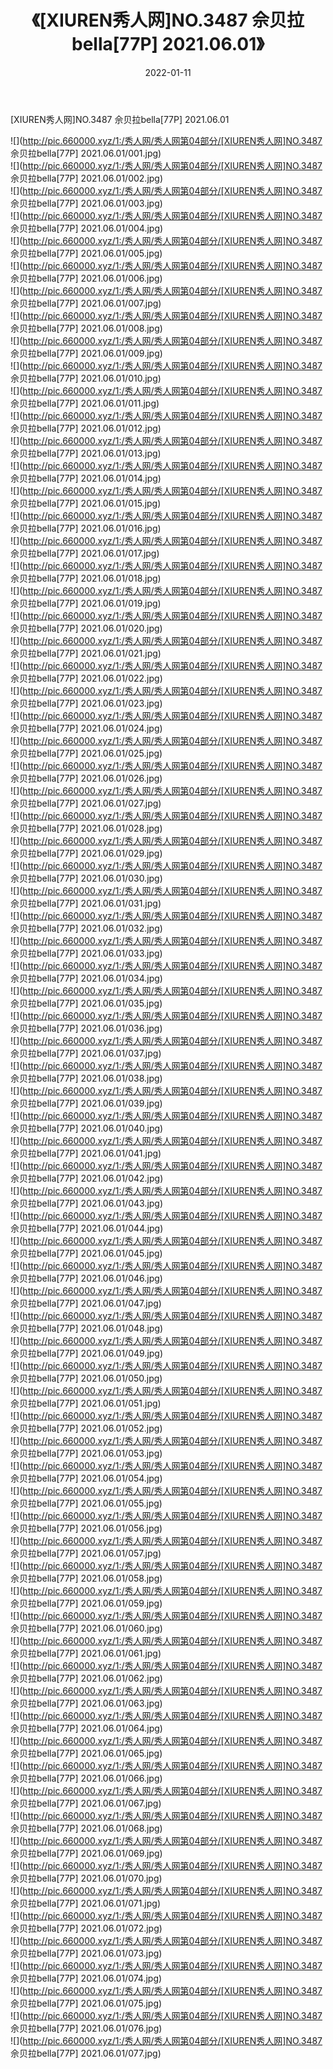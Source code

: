 ﻿---
layout: post
title:  《[XIUREN秀人网]NO.3487 佘贝拉bella[77P] 2021.06.01》
date:   2022-01-11
img: http://pic.660000.xyz/1:/秀人网/秀人网第04部分/[XIUREN秀人网]NO.3487 佘贝拉bella[77P] 2021.06.01/000.jpg
categories: [美女, 清纯, 唯美]
---

[XIUREN秀人网]NO.3487 佘贝拉bella[77P] 2021.06.01

 ![](http://pic.660000.xyz/1:/秀人网/秀人网第04部分/[XIUREN秀人网]NO.3487 佘贝拉bella[77P] 2021.06.01/001.jpg) <br>![](http://pic.660000.xyz/1:/秀人网/秀人网第04部分/[XIUREN秀人网]NO.3487 佘贝拉bella[77P] 2021.06.01/002.jpg) <br>![](http://pic.660000.xyz/1:/秀人网/秀人网第04部分/[XIUREN秀人网]NO.3487 佘贝拉bella[77P] 2021.06.01/003.jpg) <br>![](http://pic.660000.xyz/1:/秀人网/秀人网第04部分/[XIUREN秀人网]NO.3487 佘贝拉bella[77P] 2021.06.01/004.jpg) <br>![](http://pic.660000.xyz/1:/秀人网/秀人网第04部分/[XIUREN秀人网]NO.3487 佘贝拉bella[77P] 2021.06.01/005.jpg) <br>![](http://pic.660000.xyz/1:/秀人网/秀人网第04部分/[XIUREN秀人网]NO.3487 佘贝拉bella[77P] 2021.06.01/006.jpg) <br>![](http://pic.660000.xyz/1:/秀人网/秀人网第04部分/[XIUREN秀人网]NO.3487 佘贝拉bella[77P] 2021.06.01/007.jpg) <br>![](http://pic.660000.xyz/1:/秀人网/秀人网第04部分/[XIUREN秀人网]NO.3487 佘贝拉bella[77P] 2021.06.01/008.jpg) <br>![](http://pic.660000.xyz/1:/秀人网/秀人网第04部分/[XIUREN秀人网]NO.3487 佘贝拉bella[77P] 2021.06.01/009.jpg) <br>![](http://pic.660000.xyz/1:/秀人网/秀人网第04部分/[XIUREN秀人网]NO.3487 佘贝拉bella[77P] 2021.06.01/010.jpg) <br>![](http://pic.660000.xyz/1:/秀人网/秀人网第04部分/[XIUREN秀人网]NO.3487 佘贝拉bella[77P] 2021.06.01/011.jpg) <br>![](http://pic.660000.xyz/1:/秀人网/秀人网第04部分/[XIUREN秀人网]NO.3487 佘贝拉bella[77P] 2021.06.01/012.jpg) <br>![](http://pic.660000.xyz/1:/秀人网/秀人网第04部分/[XIUREN秀人网]NO.3487 佘贝拉bella[77P] 2021.06.01/013.jpg) <br>![](http://pic.660000.xyz/1:/秀人网/秀人网第04部分/[XIUREN秀人网]NO.3487 佘贝拉bella[77P] 2021.06.01/014.jpg) <br>![](http://pic.660000.xyz/1:/秀人网/秀人网第04部分/[XIUREN秀人网]NO.3487 佘贝拉bella[77P] 2021.06.01/015.jpg) <br>![](http://pic.660000.xyz/1:/秀人网/秀人网第04部分/[XIUREN秀人网]NO.3487 佘贝拉bella[77P] 2021.06.01/016.jpg) <br>![](http://pic.660000.xyz/1:/秀人网/秀人网第04部分/[XIUREN秀人网]NO.3487 佘贝拉bella[77P] 2021.06.01/017.jpg) <br>![](http://pic.660000.xyz/1:/秀人网/秀人网第04部分/[XIUREN秀人网]NO.3487 佘贝拉bella[77P] 2021.06.01/018.jpg) <br>![](http://pic.660000.xyz/1:/秀人网/秀人网第04部分/[XIUREN秀人网]NO.3487 佘贝拉bella[77P] 2021.06.01/019.jpg) <br>![](http://pic.660000.xyz/1:/秀人网/秀人网第04部分/[XIUREN秀人网]NO.3487 佘贝拉bella[77P] 2021.06.01/020.jpg) <br>![](http://pic.660000.xyz/1:/秀人网/秀人网第04部分/[XIUREN秀人网]NO.3487 佘贝拉bella[77P] 2021.06.01/021.jpg) <br>![](http://pic.660000.xyz/1:/秀人网/秀人网第04部分/[XIUREN秀人网]NO.3487 佘贝拉bella[77P] 2021.06.01/022.jpg) <br>![](http://pic.660000.xyz/1:/秀人网/秀人网第04部分/[XIUREN秀人网]NO.3487 佘贝拉bella[77P] 2021.06.01/023.jpg) <br>![](http://pic.660000.xyz/1:/秀人网/秀人网第04部分/[XIUREN秀人网]NO.3487 佘贝拉bella[77P] 2021.06.01/024.jpg) <br>![](http://pic.660000.xyz/1:/秀人网/秀人网第04部分/[XIUREN秀人网]NO.3487 佘贝拉bella[77P] 2021.06.01/025.jpg) <br>![](http://pic.660000.xyz/1:/秀人网/秀人网第04部分/[XIUREN秀人网]NO.3487 佘贝拉bella[77P] 2021.06.01/026.jpg) <br>![](http://pic.660000.xyz/1:/秀人网/秀人网第04部分/[XIUREN秀人网]NO.3487 佘贝拉bella[77P] 2021.06.01/027.jpg) <br>![](http://pic.660000.xyz/1:/秀人网/秀人网第04部分/[XIUREN秀人网]NO.3487 佘贝拉bella[77P] 2021.06.01/028.jpg) <br>![](http://pic.660000.xyz/1:/秀人网/秀人网第04部分/[XIUREN秀人网]NO.3487 佘贝拉bella[77P] 2021.06.01/029.jpg) <br>![](http://pic.660000.xyz/1:/秀人网/秀人网第04部分/[XIUREN秀人网]NO.3487 佘贝拉bella[77P] 2021.06.01/030.jpg) <br>![](http://pic.660000.xyz/1:/秀人网/秀人网第04部分/[XIUREN秀人网]NO.3487 佘贝拉bella[77P] 2021.06.01/031.jpg) <br>![](http://pic.660000.xyz/1:/秀人网/秀人网第04部分/[XIUREN秀人网]NO.3487 佘贝拉bella[77P] 2021.06.01/032.jpg) <br>![](http://pic.660000.xyz/1:/秀人网/秀人网第04部分/[XIUREN秀人网]NO.3487 佘贝拉bella[77P] 2021.06.01/033.jpg) <br>![](http://pic.660000.xyz/1:/秀人网/秀人网第04部分/[XIUREN秀人网]NO.3487 佘贝拉bella[77P] 2021.06.01/034.jpg) <br>![](http://pic.660000.xyz/1:/秀人网/秀人网第04部分/[XIUREN秀人网]NO.3487 佘贝拉bella[77P] 2021.06.01/035.jpg) <br>![](http://pic.660000.xyz/1:/秀人网/秀人网第04部分/[XIUREN秀人网]NO.3487 佘贝拉bella[77P] 2021.06.01/036.jpg) <br>![](http://pic.660000.xyz/1:/秀人网/秀人网第04部分/[XIUREN秀人网]NO.3487 佘贝拉bella[77P] 2021.06.01/037.jpg) <br>![](http://pic.660000.xyz/1:/秀人网/秀人网第04部分/[XIUREN秀人网]NO.3487 佘贝拉bella[77P] 2021.06.01/038.jpg) <br>![](http://pic.660000.xyz/1:/秀人网/秀人网第04部分/[XIUREN秀人网]NO.3487 佘贝拉bella[77P] 2021.06.01/039.jpg) <br>![](http://pic.660000.xyz/1:/秀人网/秀人网第04部分/[XIUREN秀人网]NO.3487 佘贝拉bella[77P] 2021.06.01/040.jpg) <br>![](http://pic.660000.xyz/1:/秀人网/秀人网第04部分/[XIUREN秀人网]NO.3487 佘贝拉bella[77P] 2021.06.01/041.jpg) <br>![](http://pic.660000.xyz/1:/秀人网/秀人网第04部分/[XIUREN秀人网]NO.3487 佘贝拉bella[77P] 2021.06.01/042.jpg) <br>![](http://pic.660000.xyz/1:/秀人网/秀人网第04部分/[XIUREN秀人网]NO.3487 佘贝拉bella[77P] 2021.06.01/043.jpg) <br>![](http://pic.660000.xyz/1:/秀人网/秀人网第04部分/[XIUREN秀人网]NO.3487 佘贝拉bella[77P] 2021.06.01/044.jpg) <br>![](http://pic.660000.xyz/1:/秀人网/秀人网第04部分/[XIUREN秀人网]NO.3487 佘贝拉bella[77P] 2021.06.01/045.jpg) <br>![](http://pic.660000.xyz/1:/秀人网/秀人网第04部分/[XIUREN秀人网]NO.3487 佘贝拉bella[77P] 2021.06.01/046.jpg) <br>![](http://pic.660000.xyz/1:/秀人网/秀人网第04部分/[XIUREN秀人网]NO.3487 佘贝拉bella[77P] 2021.06.01/047.jpg) <br>![](http://pic.660000.xyz/1:/秀人网/秀人网第04部分/[XIUREN秀人网]NO.3487 佘贝拉bella[77P] 2021.06.01/048.jpg) <br>![](http://pic.660000.xyz/1:/秀人网/秀人网第04部分/[XIUREN秀人网]NO.3487 佘贝拉bella[77P] 2021.06.01/049.jpg) <br>![](http://pic.660000.xyz/1:/秀人网/秀人网第04部分/[XIUREN秀人网]NO.3487 佘贝拉bella[77P] 2021.06.01/050.jpg) <br>![](http://pic.660000.xyz/1:/秀人网/秀人网第04部分/[XIUREN秀人网]NO.3487 佘贝拉bella[77P] 2021.06.01/051.jpg) <br>![](http://pic.660000.xyz/1:/秀人网/秀人网第04部分/[XIUREN秀人网]NO.3487 佘贝拉bella[77P] 2021.06.01/052.jpg) <br>![](http://pic.660000.xyz/1:/秀人网/秀人网第04部分/[XIUREN秀人网]NO.3487 佘贝拉bella[77P] 2021.06.01/053.jpg) <br>![](http://pic.660000.xyz/1:/秀人网/秀人网第04部分/[XIUREN秀人网]NO.3487 佘贝拉bella[77P] 2021.06.01/054.jpg) <br>![](http://pic.660000.xyz/1:/秀人网/秀人网第04部分/[XIUREN秀人网]NO.3487 佘贝拉bella[77P] 2021.06.01/055.jpg) <br>![](http://pic.660000.xyz/1:/秀人网/秀人网第04部分/[XIUREN秀人网]NO.3487 佘贝拉bella[77P] 2021.06.01/056.jpg) <br>![](http://pic.660000.xyz/1:/秀人网/秀人网第04部分/[XIUREN秀人网]NO.3487 佘贝拉bella[77P] 2021.06.01/057.jpg) <br>![](http://pic.660000.xyz/1:/秀人网/秀人网第04部分/[XIUREN秀人网]NO.3487 佘贝拉bella[77P] 2021.06.01/058.jpg) <br>![](http://pic.660000.xyz/1:/秀人网/秀人网第04部分/[XIUREN秀人网]NO.3487 佘贝拉bella[77P] 2021.06.01/059.jpg) <br>![](http://pic.660000.xyz/1:/秀人网/秀人网第04部分/[XIUREN秀人网]NO.3487 佘贝拉bella[77P] 2021.06.01/060.jpg) <br>![](http://pic.660000.xyz/1:/秀人网/秀人网第04部分/[XIUREN秀人网]NO.3487 佘贝拉bella[77P] 2021.06.01/061.jpg) <br>![](http://pic.660000.xyz/1:/秀人网/秀人网第04部分/[XIUREN秀人网]NO.3487 佘贝拉bella[77P] 2021.06.01/062.jpg) <br>![](http://pic.660000.xyz/1:/秀人网/秀人网第04部分/[XIUREN秀人网]NO.3487 佘贝拉bella[77P] 2021.06.01/063.jpg) <br>![](http://pic.660000.xyz/1:/秀人网/秀人网第04部分/[XIUREN秀人网]NO.3487 佘贝拉bella[77P] 2021.06.01/064.jpg) <br>![](http://pic.660000.xyz/1:/秀人网/秀人网第04部分/[XIUREN秀人网]NO.3487 佘贝拉bella[77P] 2021.06.01/065.jpg) <br>![](http://pic.660000.xyz/1:/秀人网/秀人网第04部分/[XIUREN秀人网]NO.3487 佘贝拉bella[77P] 2021.06.01/066.jpg) <br>![](http://pic.660000.xyz/1:/秀人网/秀人网第04部分/[XIUREN秀人网]NO.3487 佘贝拉bella[77P] 2021.06.01/067.jpg) <br>![](http://pic.660000.xyz/1:/秀人网/秀人网第04部分/[XIUREN秀人网]NO.3487 佘贝拉bella[77P] 2021.06.01/068.jpg) <br>![](http://pic.660000.xyz/1:/秀人网/秀人网第04部分/[XIUREN秀人网]NO.3487 佘贝拉bella[77P] 2021.06.01/069.jpg) <br>![](http://pic.660000.xyz/1:/秀人网/秀人网第04部分/[XIUREN秀人网]NO.3487 佘贝拉bella[77P] 2021.06.01/070.jpg) <br>![](http://pic.660000.xyz/1:/秀人网/秀人网第04部分/[XIUREN秀人网]NO.3487 佘贝拉bella[77P] 2021.06.01/071.jpg) <br>![](http://pic.660000.xyz/1:/秀人网/秀人网第04部分/[XIUREN秀人网]NO.3487 佘贝拉bella[77P] 2021.06.01/072.jpg) <br>![](http://pic.660000.xyz/1:/秀人网/秀人网第04部分/[XIUREN秀人网]NO.3487 佘贝拉bella[77P] 2021.06.01/073.jpg) <br>![](http://pic.660000.xyz/1:/秀人网/秀人网第04部分/[XIUREN秀人网]NO.3487 佘贝拉bella[77P] 2021.06.01/074.jpg) <br>![](http://pic.660000.xyz/1:/秀人网/秀人网第04部分/[XIUREN秀人网]NO.3487 佘贝拉bella[77P] 2021.06.01/075.jpg) <br>![](http://pic.660000.xyz/1:/秀人网/秀人网第04部分/[XIUREN秀人网]NO.3487 佘贝拉bella[77P] 2021.06.01/076.jpg) <br>![](http://pic.660000.xyz/1:/秀人网/秀人网第04部分/[XIUREN秀人网]NO.3487 佘贝拉bella[77P] 2021.06.01/077.jpg) <br>